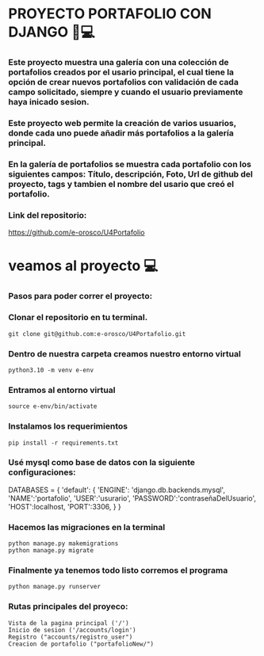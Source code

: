 # PROYECTO PORTAFOLIO CON DJANGO 🐍💻

### Este proyecto muestra una galería con una colección de portafolios creados por el usario principal, el cual tiene la opción de crear nuevos portafolios con validación de cada campo solicitado, siempre y cuando el usuario previamente haya inicado sesion.

### Este proyecto web permite la creación de varios usuarios, donde cada uno puede añadir más portafolios a la galería principal.  

### En la galería de portafolios se muestra cada portafolio con los siguientes campos: Título, descripción, Foto, Url de github del proyecto, tags y tambien el nombre del usario que creó el portafolio.

### Link del repositorio:
  https://github.com/e-orosco/U4Portafolio 



# veamos al proyecto  💻

### Pasos para poder correr el proyecto:
### Clonar el repositorio en tu terminal.
    git clone git@github.com:e-orosco/U4Portafolio.git


### Dentro de nuestra carpeta creamos nuestro entorno virtual
    python3.10 -m venv e-env

### Entramos al entorno virtual
    source e-env/bin/activate 

### Instalamos los requerimientos
    pip install -r requirements.txt

### Usé mysql como base de datos con la siguiente configuraciones:
DATABASES = {
        'default': {
        'ENGINE': 'django.db.backends.mysql',
        'NAME':'portafolio',
        'USER':'usurario',
        'PASSWORD':'contraseñaDelUsuario',
        'HOST':localhost,
        'PORT':3306,
    }
}


### Hacemos las migraciones en la terminal
    python manage.py makemigrations
    python manage.py migrate

### Finalmente ya tenemos todo listo corremos el programa
    python manage.py runserver
    
    
### Rutas principales del proyeco:
    Vista de la pagina principal ('/')
    Inicio de sesion ('/accounts/login')
    Registro ("accounts/registro_user")
    Creacion de portafolio ("portafolioNew/")

  

    

